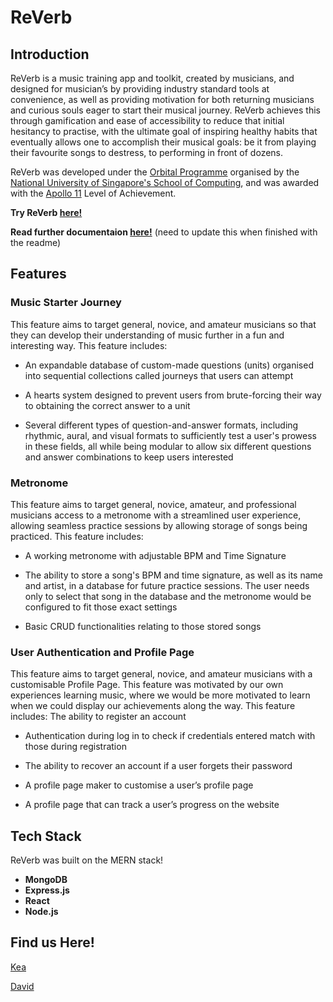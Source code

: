 # ReVerb

## Introduction
ReVerb is a music training app and toolkit, created by musicians, and designed for musician’s by providing industry standard tools at convenience, as well as providing motivation for both returning musicians and curious souls eager to start their musical journey. ReVerb achieves this through gamification and ease of accessibility to reduce that initial hesitancy to practise, with the ultimate goal of inspiring healthy habits that eventually allows one to accomplish their musical goals: be it from playing their favourite songs to destress, to performing in front of dozens. 

ReVerb was developed under the [Orbital Programme](https://orbital.comp.nus.edu.sg) organised by the [National University of Singapore's School of Computing](https://www.comp.nus.edu.sg), and was awarded with the [Apollo 11](https://orbital.comp.nus.edu.sg/levels-of-achievement) Level of Achievement.

**Try ReVerb [here!](https://re-verb-app.vercel.app)**

**Read further documentaion [here!](https://re-verb-app.vercel.app)** (need to update this when finished with the readme)

## Features

### Music Starter Journey 

This feature aims to target general, novice, and amateur musicians so that they can develop their understanding of music further in a fun and interesting way. This feature includes: 

- An expandable database of custom-made questions (units) organised into sequential collections called journeys that users can attempt

- A hearts system designed to prevent users from brute-forcing their way to obtaining the correct answer to a unit

- Several different types of question-and-answer formats, including rhythmic, aural, and visual formats to sufficiently test a user's prowess in these fields, all while being modular to allow six different questions and answer combinations to keep users interested

### Metronome 

This feature aims to target general, novice, amateur, and professional musicians access to a metronome with a streamlined user experience, allowing seamless practice sessions by allowing storage of songs being practiced. This feature includes: 

- A working metronome with adjustable BPM and Time Signature 

- The ability to store a song's BPM and time signature, as well as its name and artist, in a database for future practice sessions. The user needs only to select that song in the database and the metronome would be configured to fit those exact settings

- Basic CRUD functionalities relating to those stored songs

### User Authentication and Profile Page 

This feature aims to target general, novice, and amateur musicians with a customisable Profile Page. This feature was motivated by our own experiences learning music, where we would be more motivated to learn when we could display our achievements along the way. This feature includes:
The ability to register an account 

- Authentication during log in to check if credentials entered match with those during registration 

- The ability to recover an account if a user forgets their password 

- A profile page maker to customise a user’s profile page 

- A profile page that can track a user’s progress on the website

## Tech Stack

ReVerb was built on the MERN stack!

- **MongoDB**
- **Express.js**
- **React**
- **Node.js**

## Find us Here!

[Kea](https://github.com/kea-S)

[David](https://github.com/DJsudartha)